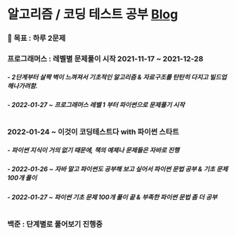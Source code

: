 # 알고리즘 / 코딩 테스트 공부 [Blog](https://velog.io/@goshk95)
 ### 🌈 목표 : 하루 2문제
### 프로그래머스 : 레벨별 문제풀이 시작 2021-11-17 ~ 2021-12-28
##### - 2단계부터 살짝 벽이 느껴져서 기초적인 알고리즘 & 자료구조를 탄탄히 다지고 빌드업 해나가려함.
##### - 2022-01-27 ~ 프로그래머스 레벨 1 부터 파이썬으로 문제풀기 시작
#
### 2022-01-24 ~ 이것이 코딩테스트다 with 파이썬 스타트 
##### - 파이썬 지식이 거의 없기 때문에, 책의 예제나 문제들은 자바로 진행
##### - 2022-01-26 ~ 자바 말고 파이썬도 공부해 보고 싶어서 파이썬 문법 공부 & 기초 문제 100개 풀이
##### - 2022-01-27 ~ 파이썬 기초 문제 100개 풀이 끝 & 부족한 파이썬 문법 좀 더 공부
#
### 백준 : 단계별로 풀어보기 진행중
